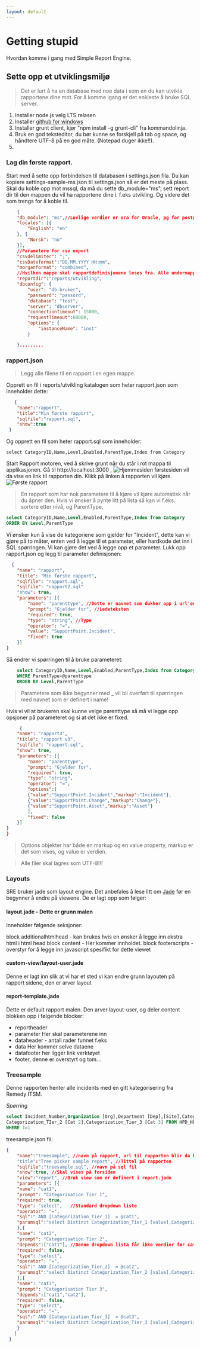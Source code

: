```yaml
---
layout: default
---
```

# Getting stupid

Hvordan komme i gang med Simple Report Engine.

## Sette opp et utviklingsmiljø
>Det er lurt å ha en database med noe data i som en du kan utvikle rapportene dine mot. For å komme igang er det enkleste å bruke SQL server.

 1. Installer node.js velg LTS relasen
 2. Installer [github for windows](https://desktop.github.com/)
 3. Installer grunt client, kjør "npm install -g grunt-cli" fra kommandolinja.
 4. Bruk en god teksteditor, du bør kunne se forskjell på tab og space, og håndtere UTF-8 på en god måte. (Notepad duger ikke!!).
 5. 

### Lag din første rapport.
Start med å sette opp forbindelsen til databasen i settings.json fila. Du kan kopiere settings-sample-ms.json til settings.json så er det meste på plass. Skal du koble opp mot mssql, da må du sette  db_module="ms", sett report dir til den mappen du vil ha rapportene dine i. f.eks utvikling. Og videre det som trengs for å koble til.
```json
    {
    "db_module": "ms",//Lovlige verdier er ora for Oracle, pg for postgresql ms for sql server
    "locales": [{
        "English": "en"
    }, {
        "Norsk": "no"
    }],
    //Parametere for csv export
    "csvdelimiter": ";",
    "csvDateformat":"DD.MM.YYYY HH:mm",
    "morganformat": "combined",
    //Hvilken mappe skal rapportdefinisjonene leses fra. Alle undermapper leses også.
    "reportdir":"reports/utvikling",
    "dbconfig": {
        "user": "db-bruker",
        "password": "passord",
        "database": "test",
        "server": "dbserver",
        "connectionTimeout": 15000,
        "requestTimeout":60000,
        "options": {
            "instanceName": "inst"
        }

    }.........
```
### rapport.json
<blockquote class="tip">Legg alle filene til en rapport i en egen mappe.</blockquote>


Opprett en fil i reports/utvikling katalogen som heter rapport.json som inneholder dette:
```json
   {
    "name":"rapport", 
    "title":"Min første rapport", 
    "sqlfile":"rapport.sql",
    "show":true
 }
```
Og opprett en fil som heter rapport.sql som inneholder:

    select CategoryID,Name,Level,Enabled,ParentType,Index from Category

Start Rapport motoren, ved å skrive grunt når du står i rot mappa til applikasjonen. Gå til 
http://localhost:3000 , 
![Hjemmesiden](https://drive.google.com/file/d/0B8FTEkm8JzzSeFFyWkQ2UTRtMFk/view?usp=sharing)
førstesiden vil da vise en link til rapporten din. Klikk på linken å rapporten vil kjøre. 
![Første rapport](https://drive.google.com/file/d/0B8FTEkm8JzzSQVJmdG5RMWI4SEE/view?usp=sharing)
>En rapport som har nok parametere til å kjøre vil kjøre automatisk når du åpner den. 
Hvis vi ønsker å pynte litt på lista så kan vi f.eks. sortere etter nivå, og ParentType,

```sql
select CategoryID,Name,Level,Enabled,ParentType,Index from Category 
ORDER BY Level,ParentType
```

Vi ønsker kun å vise de kategoriene som gjelder for "Incident", dette kan vi gjøre på to måter, enten ved å legge til et parameter, eller hardkode det inn i SQL spørringen. Vi kan gjøre det ved å legge opp et parameter. Lukk opp rapport.json og legg til parameter definisjonen:

```json
  {
    "name": "rapport",
    "title": "Min første rapport",
    "sqlfile": "rapport.sql",
    "sqlfile": "rapport2.sql"
    "show": true,
    "parameters": [{
        "name": "parenttype", //Dette er navnet som dukker opp i url'en og sql spørringen
        "prompt": "Gjelder for", //Ledeteksten 
        "required": true,
        "type": "string", //Type
        "operator": "=",
        "value": "SupportPoint.Incident",
        "fixed": true
    }]
}
```

Så endrer vi spørringen til å bruke parameteret:

```sql
    select CategoryID,Name,Level,Enabled,ParentType,Index from Category
    WHERE ParentType=@parenttype 
    ORDER BY Level,ParentType
```

>Parametere som ikke begynner med _ vil bli overført til spørringen med navnet som er definert i name!

Hvis vi vil at brukeren skal kunne velge parenttype så må vi legge opp opsjoner på parameteret og si at det ikke er fixed.

```json
     {
    "name": "rapport3",
    "title": "rapport v3",
    "sqlfile": "rapport.sql",
    "show": true,
    "parameters": [{
        "name": "parenttype",
        "prompt": "Gjelder for",
        "required": true,
        "type": "string",
        "operator": "=",
        "options":[
        {"value":"SupportPoint.Incident","markup":"Incident"},
        {"value":"SupportPoint.Change","markup":"Change"},
        {"value":"SupportPoint.Asset","markup":"Asset"}
        ],
        "fixed": false
    }]
}
}
```

<blockquote class="tip">Options objekter har både en markup og en value property, markup er det som vises, og value er verdien. </blockquote> 

>Alle filer skal lagres som UTF-8!!!

### Layouts
SRE bruker jade som layout engine. Det anbefales å lese litt om [Jade](http://jade-lang.com) før en begynner å endre på viewene. De er lagt opp som følger:
#### layout.jade - Dette er grunn malen
Inneholder følgende seksjoner:

 block additionalhtmlhead - kan brukes hvis en ønsker å legge inn ekstra html i html head
 block content - Her kommer innholdet.
 block footerscripts - overstyr for å legge inn javascript spesifikt for dette viewet
#### custom-view/layout-user.jade
 Denne er lagt inn slik at vi har et sted vi kan endre grunn layouten på rapport sidene, den er arver layout
 
#### report-template.jade
Dette er default rapport malen. Den arver layout-user, og deler content blokken opp i følgende blocker:
 - reportheader
 - parameter Her skal parameterene inn
 - dataheader - antall rader funnet f.eks
 - data Her kommer selve dataene
 - datafooter her ligger link verktøyet
 - footer, denne er overstyrt og tom.
    .

### Treesample 
Denne rapporten henter alle incidents med en gitt kategorisering fra Remedy ITSM.

_Spørring_
```sql
select Incident_Number,Organization [Org],Department [Dep],[Site],Categorization_Tier_1 [Cat 1],
Categorization_TIer_2 [Cat 2],Categorization_Tier_3 [Cat 3] FROM HPD_HELP_DESK
WHERE 1=1
```
treesample.json fil:

```json
{
    "name":"treesample", //navn på rapport, url til rapporten blir da http://server/report/treesample
    "title":"Tree picker sample report", //Tittel på rapporten
    "sqlfile":"treesample.sql", //navn på sql fil 
    "show":true, //Skal vises på forsiden
    "view":"report", //Bruk view som er definert i report.jade
    "parameters": [{
    "name": "cat1",
    "prompt": "Categorisation Tier 1",
    "required": true,
    "type": "select",   //Standard dropdown liste
    "operator": "=",
    "sql":" AND [Categorization_Tier_1]  = @cat1",
    "paramsql":"select Distinct Categorization_Tier_1 [value],Categorization_Tier_1[markup] from Cfg_Service_Catalog_Lookup WHERE Help_Desk_Selection=0 AND Status_Cat=1" //Sql for å hente opsjonene. Dette skjer før første siden vises.
    },{
    "name": "cat2",
    "prompt": "Categorisation Tier 2",
    "depends":["cat1"], //Denne dropdown lista får ikke verdier før cat1 er fylt inn
    "required": false,
    "type": "select",   
    "operator": "=",
    "sql":" AND [Categorization_Tier_2]  = @cat2",
    "paramsql":"select Distinct Categorization_Tier_2 [value],Categorization_Tier_2[markup] from CFG_Service_Catalog_Lookup WHERE Help_Desk_Selection=0 AND Status_Cat=1 and Categorization_Tier_1=@cat1"//Legg merke til at sql'en må bruke parameter verdien fra det parameteret den er avhengig av.
    },{
    "name": "cat3",
    "prompt": "Categorisation Tier 3",
    "depends":["cat1","cat2"],
    "required": false,
    "type": "select",   
    "operator": "=",
    "sql":" AND [Categorization_Tier_3]  = @cat3",
    "paramsql":"select Distinct Categorization_Tier_3 [value],Categorization_Tier_3[markup] from CFG_Service_Catalog_Lookup WHERE Help_Desk_Selection=0 AND Status_Cat=1 and Categorization_Tier_1=@cat1 and Categorization_Tier_2=@cat2"
    }
   ]
 }
       

```

